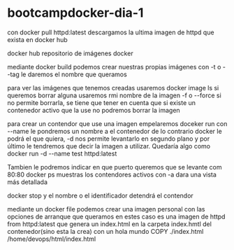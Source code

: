 # bootcampdocker-dia-1
con docker pull httpd:latest descargamos la ultima imagen de httpd que exista en docker hub 

docker hub repositorio de imágenes docker 

mediante docker build podemos crear nuestras propias imágenes con -t o --tag le daremos el nombre que queramos 

para ver las imágenes que tenemos creadas usaremos docker image ls
si queremos borrar alguna usaremos rmi nombre de la imagen -f o --force si no permite borrarla, se tiene que tener en cuenta que si existe un contenedor activo que la use no podremos borrar la imagen 

para crear un contendor que use una imagen empelaremos doceker run con --name le pondremos un nombre a el contenedor de lo contrario docker le podrá el que quiera,
-d nos permite levantarlo en segundo plano y por último le tendremos que decir la imagen a utilizar.
Quedaría algo como docker run -d --name test httpd:latest

Tambien le podremos indicar en que puerto queremos que se levante com 80:80 docker ps muestras los contendores activos con -a dara una vista más detallada 

docker stop y el nombre o el identificador detendrá el contendor 

mediante un docker file podemos crear una imagen personal con las opciones de arranque que queramos en estes caso es una imagen de httpd from httpd:latest que genera un index.html en la carpeta index.hmtl del contenedor(sino esta la crea) con un hola mundo COPY ./index.html /home/devops/html/index.html 

 

 
